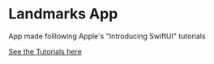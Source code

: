 # Landmarks App

App made folllowing Apple's "Introducing SwiftUI" tutorials

[See the Tutorials here](https://developer.apple.com/tutorials/swiftui)

